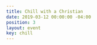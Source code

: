 ```yaml
---
title: Chill with a Christian
date: 2019-03-12 00:00:00 -04:00
position: 3
layout: event
key: chill
---
```


